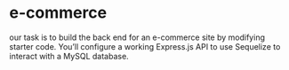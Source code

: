 # e-commerce
our task is to build the back end for an e-commerce site by modifying starter code. You’ll configure a working Express.js API to use Sequelize to interact with a MySQL database.
